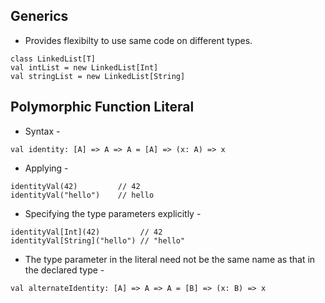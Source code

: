 ## Generics

- Provides flexibilty to use same code on different types.
```
class LinkedList[T]
val intList = new LinkedList[Int]
val stringList = new LinkedList[String]
```

## Polymorphic Function Literal

- Syntax - 
```
val identity: [A] => A => A = [A] => (x: A) => x
```

- Applying -
```
identityVal(42)         // 42
identityVal("hello")    // hello
```

- Specifying the type parameters explicitly -
```
identityVal[Int](42)         // 42
identityVal[String]("hello") // "hello"
```

- The type parameter in the literal need not be the same name as that in the declared type -
```
val alternateIdentity: [A] => A => A = [B] => (x: B) => x
```